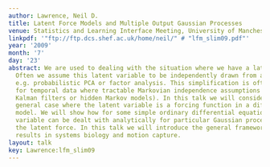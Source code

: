 ```yaml
---
author: Lawrence, Neil D.
title: Latent Force Models and Multiple Output Gaussian Processes
venue: Statistics and Learning Interface Meeting, University of Manchester, U.K.
linkpdf: '"ftp://ftp.dcs.shef.ac.uk/home/neil/" # "lfm_slim09.pdf"'
year: '2009'
month: '7'
day: '23'
abstract: We are used to dealing with the situation where we have a latent variable.
  Often we assume this latent variable to be independently drawn from a distribution,
  e.g. probabilistic PCA or factor analysis. This simplification is often extended
  for temporal data where tractable Markovian independence assumptions are used (e.g.
  Kalman filters or hidden Markov models). In this talk we will consider the more
  general case where the latent variable is a forcing function in a differential equation
  model. We will show how for some simple ordinary differential equations the latent
  variable can be dealt with analytically for particular Gaussian process priors over
  the latent force. In this talk we will introduce the general framework and present
  results in systems biology and motion capture.
layout: talk
key: Lawrence:lfm_slim09
---
```

